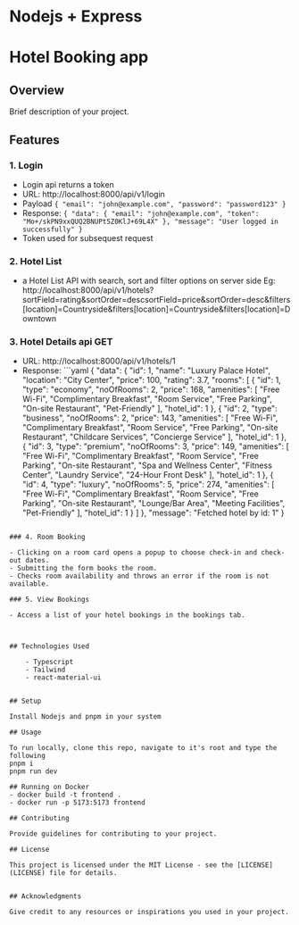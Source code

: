 
# Nodejs + Express

# Hotel Booking app

## Overview

Brief description of your project.

## Features

### 1. Login

- Login api returns a token
- URL: http://localhost:8000/api/v1/login
- Payload `{
  "email": "john@example.com",
  "password": "password123"
}`
- Response: `{
  "data": {
    "email": "john@example.com",
    "token": "Mo+/skPN9xxQUQ2BNUPt5Z0KlJ+69L4X"
  },
  "message": "User logged in successfully"
}`
- Token used for subsequest request

### 2. Hotel List


- a Hotel List API with search, sort and filter options on server side
  Eg: http://localhost:8000/api/v1/hotels?sortField=rating&sortOrder=descsortField=price&sortOrder=desc&filters[location]=Countryside&filters[location]=Countryside&filters[location]=Downtown

### 3. Hotel Details api GET

- URL: http://localhost:8000/api/v1/hotels/1 
- Response: ```yaml
{
  "data": {
    "id": 1,
    "name": "Luxury Palace Hotel",
    "location": "City Center",
    "price": 100,
    "rating": 3.7,
    "rooms": [
      {
        "id": 1,
        "type": "economy",
        "noOfRooms": 2,
        "price": 168,
        "amenities": [
          "Free Wi-Fi",
          "Complimentary Breakfast",
          "Room Service",
          "Free Parking",
          "On-site Restaurant",
          "Pet-Friendly"
        ],
        "hotel_id": 1
      },
      {
        "id": 2,
        "type": "business",
        "noOfRooms": 2,
        "price": 143,
        "amenities": [
          "Free Wi-Fi",
          "Complimentary Breakfast",
          "Room Service",
          "Free Parking",
          "On-site Restaurant",
          "Childcare Services",
          "Concierge Service"
        ],
        "hotel_id": 1
      },
      {
        "id": 3,
        "type": "premium",
        "noOfRooms": 3,
        "price": 149,
        "amenities": [
          "Free Wi-Fi",
          "Complimentary Breakfast",
          "Room Service",
          "Free Parking",
          "On-site Restaurant",
          "Spa and Wellness Center",
          "Fitness Center",
          "Laundry Service",
          "24-Hour Front Desk"
        ],
        "hotel_id": 1
      },
      {
        "id": 4,
        "type": "luxury",
        "noOfRooms": 5,
        "price": 274,
        "amenities": [
          "Free Wi-Fi",
          "Complimentary Breakfast",
          "Room Service",
          "Free Parking",
          "On-site Restaurant",
          "Lounge/Bar Area",
          "Meeting Facilities",
          "Pet-Friendly"
        ],
        "hotel_id": 1
      }
    ]
  },
  "message": "Fetched hotel by id: 1"
}
```

### 4. Room Booking

- Clicking on a room card opens a popup to choose check-in and check-out dates.
- Submitting the form books the room.
- Checks room availability and throws an error if the room is not available.

### 5. View Bookings

- Access a list of your hotel bookings in the bookings tab.



## Technologies Used

    - Typescript
    - Tailwind
    - react-material-ui


## Setup

Install Nodejs and pnpm in your system

## Usage

To run locally, clone this repo, navigate to it's root and type the following
pnpm i
pnpm run dev

## Running on Docker
- docker build -t frontend .
- docker run -p 5173:5173 frontend

## Contributing

Provide guidelines for contributing to your project.

## License

This project is licensed under the MIT License - see the [LICENSE](LICENSE) file for details.


## Acknowledgments

Give credit to any resources or inspirations you used in your project.




